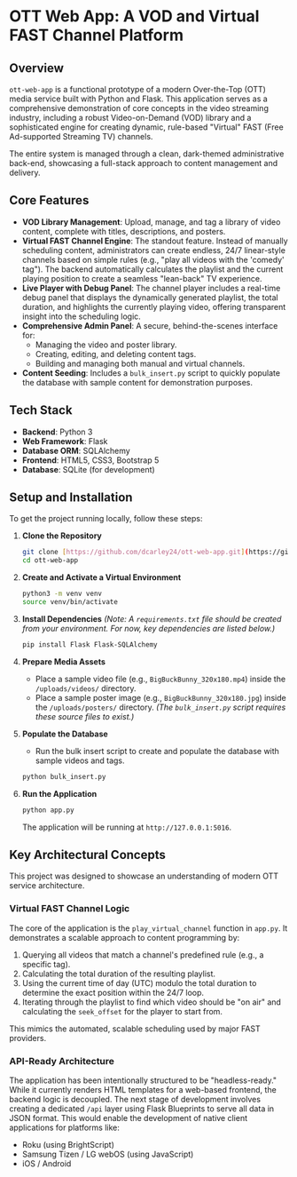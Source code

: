 # OTT Web App: A VOD and Virtual FAST Channel Platform

## Overview

`ott-web-app` is a functional prototype of a modern Over-the-Top (OTT) media service built with Python and Flask. This application serves as a comprehensive demonstration of core concepts in the video streaming industry, including a robust Video-on-Demand (VOD) library and a sophisticated engine for creating dynamic, rule-based "Virtual" FAST (Free Ad-supported Streaming TV) channels.

The entire system is managed through a clean, dark-themed administrative back-end, showcasing a full-stack approach to content management and delivery.

## Core Features

* **VOD Library Management**: Upload, manage, and tag a library of video content, complete with titles, descriptions, and posters.
* **Virtual FAST Channel Engine**: The standout feature. Instead of manually scheduling content, administrators can create endless, 24/7 linear-style channels based on simple rules (e.g., "play all videos with the 'comedy' tag"). The backend automatically calculates the playlist and the current playing position to create a seamless "lean-back" TV experience.
* **Live Player with Debug Panel**: The channel player includes a real-time debug panel that displays the dynamically generated playlist, the total duration, and highlights the currently playing video, offering transparent insight into the scheduling logic.
* **Comprehensive Admin Panel**: A secure, behind-the-scenes interface for:
    * Managing the video and poster library.
    * Creating, editing, and deleting content tags.
    * Building and managing both manual and virtual channels.
* **Content Seeding**: Includes a `bulk_insert.py` script to quickly populate the database with sample content for demonstration purposes.

## Tech Stack

* **Backend**: Python 3
* **Web Framework**: Flask
* **Database ORM**: SQLAlchemy
* **Frontend**: HTML5, CSS3, Bootstrap 5
* **Database**: SQLite (for development)

## Setup and Installation

To get the project running locally, follow these steps:

1.  **Clone the Repository**
    ```bash
    git clone [https://github.com/dcarley24/ott-web-app.git](https://github.com/dcarley24/ott-web-app.git)
    cd ott-web-app
    ```

2.  **Create and Activate a Virtual Environment**
    ```bash
    python3 -m venv venv
    source venv/bin/activate
    ```

3.  **Install Dependencies**
    *(Note: A `requirements.txt` file should be created from your environment. For now, key dependencies are listed below.)*
    ```bash
    pip install Flask Flask-SQLAlchemy
    ```

4.  **Prepare Media Assets**
    * Place a sample video file (e.g., `BigBuckBunny_320x180.mp4`) inside the `/uploads/videos/` directory.
    * Place a sample poster image (e.g., `BigBuckBunny_320x180.jpg`) inside the `/uploads/posters/` directory.
    *(The `bulk_insert.py` script requires these source files to exist.)*

5.  **Populate the Database**
    * Run the bulk insert script to create and populate the database with sample videos and tags.
    ```bash
    python bulk_insert.py
    ```

6.  **Run the Application**
    ```bash
    python app.py
    ```
    The application will be running at `http://127.0.0.1:5016`.

## Key Architectural Concepts

This project was designed to showcase an understanding of modern OTT service architecture.

### Virtual FAST Channel Logic

The core of the application is the `play_virtual_channel` function in `app.py`. It demonstrates a scalable approach to content programming by:
1.  Querying all videos that match a channel's predefined rule (e.g., a specific tag).
2.  Calculating the total duration of the resulting playlist.
3.  Using the current time of day (UTC) modulo the total duration to determine the exact position within the 24/7 loop.
4.  Iterating through the playlist to find which video should be "on air" and calculating the `seek_offset` for the player to start from.

This mimics the automated, scalable scheduling used by major FAST providers.

### API-Ready Architecture

The application has been intentionally structured to be "headless-ready." While it currently renders HTML templates for a web-based frontend, the backend logic is decoupled. The next stage of development involves creating a dedicated `/api` layer using Flask Blueprints to serve all data in JSON format. This would enable the development of native client applications for platforms like:
* Roku (using BrightScript)
* Samsung Tizen / LG webOS (using JavaScript)
* iOS / Android
